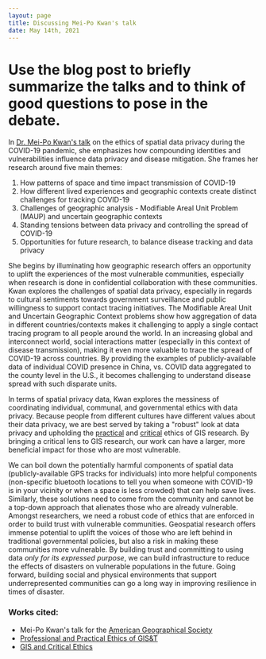 ```yaml
---
layout: page
title: Discussing Mei-Po Kwan's talk
date: May 14th, 2021
---
```


# Use the blog post to briefly summarize the talks and to think of good questions to pose in the debate.

In [Dr. Mei-Po Kwan's talk](https://www.youtube.com/watch?v=hDpa3c5ljsA) on the ethics of spatial data privacy during the COVID-19 pandemic, she emphasizes how compounding identities and vulnerabilities influence data privacy and disease mitigation. She frames her research around five main themes:

1. How patterns of space and time impact transmission of COVID-19
2. How different lived experiences and geographic contexts create distinct challenges for tracking COVID-19
3. Challenges of geographic analysis - Modifiable Areal Unit Problem (MAUP) and uncertain geographic contexts
4. Standing tensions between data privacy and controlling the spread of COVID-19
5. Opportunities for future research, to balance disease tracking and data privacy

She begins by illuminating how geographic research offers an opportunity to uplift the experiences of the most vulnerable communities, especially when research is done in confidential collaboration with these communities. Kwan explores the challenges of spatial data privacy, especially in regards to cultural sentiments towards government surveillance and public willingness to support contact tracing initiatives. The Modifiable Areal Unit and Uncertain Geographic Context problems show how aggregation of data in different countries/contexts makes it challenging to apply a single contact tracing program to all people around the world. In an increasing global and interconnect world, social interactions matter (especially in this context of disease transmission), making it even more valuable to trace the spread of COVID-19 across countries. By providing the examples of publicly-available data of individual COVID presence in China, vs. COVID data aggregated to the county level in the U.S., it becomes challenging to understand disease spread with such disparate units.

In terms of spatial privacy data, Kwan explores the messiness of coordinating individual, communal, and governmental ethics with data privacy. Because people from different cultures have different values about their data privacy, we are best served by taking a "robust" look at data privacy and upholding the [practical](https://gistbok.ucgis.org/bok-topics/professional-and-practical-ethics-gist) and [critical](https://gistbok.ucgis.org/bok-topics/gis-and-critical-ethics) ethics of GIS research. By bringing a critical lens to GIS research, our work can have a larger, more beneficial impact for those who are most vulnerable. 

We can boil down the potentially harmful components of spatial data (publicly-available GPS tracks for individuals) into more helpful components (non-specific bluetooth locations to tell you when someone with COVID-19 is in your vicinity or when a space is less crowded) that can help save lives. Similarly, these solutions need to come from the community and cannot be a top-down approach that alienates those who are already vulnerable. Amongst researchers, we need a robust code of ethics that are enforced in order to build trust with vulnerable communities. Geospatial research offers immense potential to uplift the voices of those who are left behind in traditional governmental policies, but also a risk in making these communities more vulnerable. By building trust and committing to using data *only for its expressed purpose*, we can build infrastructure to reduce the effects of disasters on vulnerable populations in the future. Going forward, building social and physical environments that support underrepresented communities can go a long way in improving resilience in times of disaster.

### Works cited:
- Mei-Po Kwan's talk for the [American Geographical Society](https://www.youtube.com/watch?v=hDpa3c5ljsA)
- [Professional and Practical Ethics of GIS&T](https://gistbok.ucgis.org/bok-topics/professional-and-practical-ethics-gist)
- [GIS and Critical Ethics](https://gistbok.ucgis.org/bok-topics/gis-and-critical-ethics)
